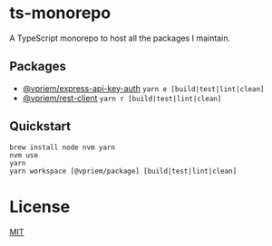 # ts-monorepo

A TypeScript monorepo to host all the packages I maintain.

## Packages

* [@vpriem/express-api-key-auth](https://github.com/vpriem/ts-monorepo/tree/master/packages/express-api-key-auth) `yarn e [build|test|lint|clean]`
* [@vpriem/rest-client](https://github.com/vpriem/ts-monorepo/tree/master/packages/rest-client) `yarn r [build|test|lint|clean]`

## Quickstart

    brew install node nvm yarn
    nvm use
    yarn
    yarn workspace [@vpriem/package] [build|test|lint|clean]

# License

[MIT](LICENSE)
